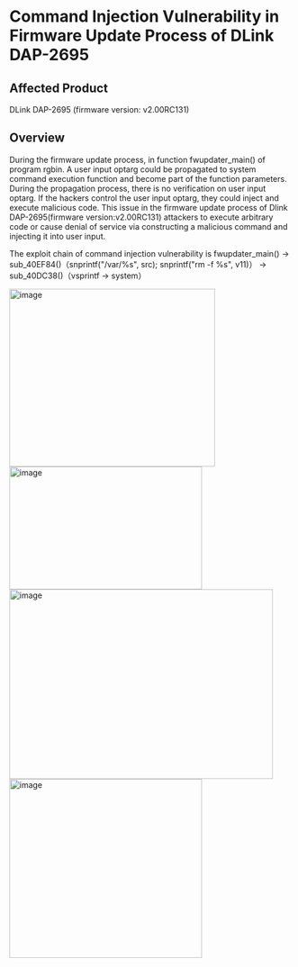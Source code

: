 # Command Injection Vulnerability in Firmware Update Process of DLink DAP-2695

## Affected Product
DLink DAP-2695 (firmware version: v2.00RC131)

## Overview
During the firmware update process, in function fwupdater_main()  of program rgbin. A user input optarg could be propagated to system command execution function  and become part of the function parameters. During the propagation process, there is no verification on  user input optarg. If the hackers control the user input optarg, they could inject and execute malicious code. This issue in  the firmware update process of Dlink DAP-2695(firmware version:v2.00RC131) attackers to execute arbitrary code or cause denial of service via constructing a malicious command and injecting it into user input.

The exploit chain of command injection vulnerability is fwupdater_main() → sub_40EF84()（snprintf("/var/%s", src); snprintf("rm -f %s", v11)） → sub_40DC38()（vsprintf -> system）

<img width="365" height="316" alt="image" src="https://github.com/user-attachments/assets/a0d52482-f9eb-4584-8940-0e99e85669bc" />
<img width="342" height="218" alt="image" src="https://github.com/user-attachments/assets/b809594d-1e55-44d7-b8c8-ca0793bd4457" />
<img width="468" height="337" alt="image" src="https://github.com/user-attachments/assets/ca1d5715-aa13-45c3-a3f2-973a3c419c88" />
<img width="342" height="318" alt="image" src="https://github.com/user-attachments/assets/bff51189-10c8-401c-ba72-84cbad9f29bd" />



